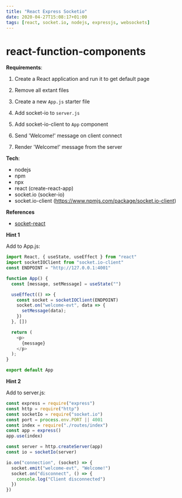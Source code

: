 ```yaml
---
title: "React Express Socketio"
date: 2020-04-27T15:08:17+01:00
tags: [react, socket.io, nodejs, expressjs, websockets]
---
```

# react-function-components

**Requirements**:

1. Create a React application and run it to get default page

2. Remove all extant files

3. Create a new `App.js` starter file

4. Add socket-io to `server.js`

5. Add socket-io-client to `App` component

6. Send 'Welcome!' message on client connect 

7. Render 'Welcome!' message from the server


**Tech**:

- nodejs
- npm
- npx
- react (create-react-app)
- socket.io (socker-io)
- socket.io-client (https://www.npmjs.com/package/socket.io-client)

**References**

- [socket-react](https://www.valentinog.com/blog/socket-react/)

**Hint 1**

Add to App.js:

```js
import React, { useState, useEffect } from "react"
import socketIOClient from "socket.io-client"
const ENDPOINT = "http://127.0.0.1:4001"

function App() {
  const [message, setMessage] = useState("")

  useEffect(() => {
    const socket = socketIOClient(ENDPOINT)
    socket.on("welcome-evt", data => {
      setMessage(data);
    })
  }, [])

  return (
    <p>
      {message}
    </p>
  );
}

export default App
```

**Hint 2**

Add to server.js:

```js
const express = require("express")
const http = require("http")
const socketIo = require("socket.io")
const port = process.env.PORT || 4001
const index = require("./routes/index")
const app = express()
app.use(index)

const server = http.createServer(app)
const io = socketIo(server)

io.on("connection", (socket) => {  
  socket.emit("welcome-evt", "Welcome!")
  socket.on("disconnect", () => {
    console.log("Client disconnected")    
  })
})
```